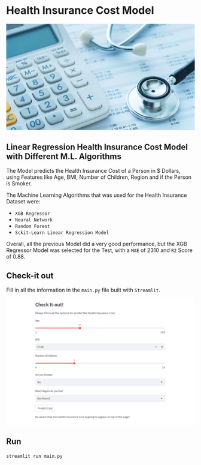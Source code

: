 # Health Insurance Cost Model

<img src="img.jpg" width="800"/>

## Linear Regression Health Insurance Cost Model with Different M.L. Algorithms

The Model predicts the Health Insurance Cost of a Person in $ Dollars, using Features like Age, BMI, Number of Children, Region and if the Person is Smoker.

The Machine Learning Algorithms that was used for the Health Insurance Dataset were:
- `XGB Regressor`
- `Neural Network`
- `Random Forest`
- `Sckit-Learn Linear Regression Model`

Overall, all the previous Model did a very good performance, but the XGB Regressor Model was selected for the Test, with a `MAE` of 2310 and `R2` Score of 0.88.

## Check-it out
Fill in all the information in the `main.py` file built with `Streamlit`.

<img src="preview.png" width="800"/>

## Run
```sh
streamlit run main.py
```


